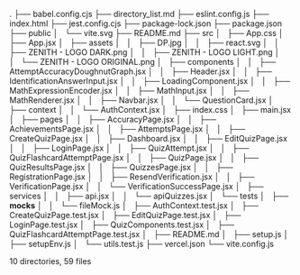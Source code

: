 .
├── babel.config.cjs
├── directory_list.md
├── eslint.config.js
├── index.html
├── jest.config.cjs
├── package-lock.json
├── package.json
├── public
│   └── vite.svg
├── README.md
├── src
│   ├── App.css
│   ├── App.jsx
│   ├── assets
│   │   ├── DP.jpg
│   │   ├── react.svg
│   │   ├── ZENITH - LOGO DARK.png
│   │   ├── ZENITH - LOGO LIGHT.png
│   │   └── ZENITH - LOGO ORIGINAL.png
│   ├── components
│   │   ├── AttemptAccuracyDoughnutGraph.jsx
│   │   ├── Header.jsx
│   │   ├── IdentificationAnswerInput.jsx
│   │   ├── LoadingComponent.jsx
│   │   ├── MathExpressionEncoder.jsx
│   │   ├── MathInput.jsx
│   │   ├── MathRenderer.jsx
│   │   ├── Navbar.jsx
│   │   └── QuestionCard.jsx
│   ├── context
│   │   └── AuthContext.jsx
│   ├── index.css
│   ├── main.jsx
│   ├── pages
│   │   ├── AccuracyPage.jsx
│   │   ├── AchievementsPage.jsx
│   │   ├── AttemptsPage.jsx
│   │   ├── CreateQuizPage.jsx
│   │   ├── Dashboard.jsx
│   │   ├── EditQuizPage.jsx
│   │   ├── LoginPage.jsx
│   │   ├── QuizAttempt.jsx
│   │   ├── QuizFlashcardAttemptPage.jsx
│   │   ├── QuizPage.jsx
│   │   ├── QuizResultsPage.jsx
│   │   ├── QuizzesPage.jsx
│   │   ├── RegistrationPage.jsx
│   │   ├── ResendVerification.jsx
│   │   ├── VerificationPage.jsx
│   │   └── VerificationSuccessPage.jsx
│   ├── services
│   │   ├── api.jsx
│   │   └── apiQuizzes.jsx
│   └── tests
│   ├── **mocks**
│   │   └── fileMock.js
│   ├── AuthContext.test.jsx
│   ├── CreateQuizPage.test.jsx
│   ├── EditQuizPage.test.jsx
│   ├── LoginPage.test.jsx
│   ├── QuizComponents.test.jsx
│   ├── QuizFlashcardAttemptPage.test.jsx
│   ├── README.md
│   ├── setup.js
│   ├── setupEnv.js
│   └── utils.test.js
├── vercel.json
└── vite.config.js

10 directories, 59 files
